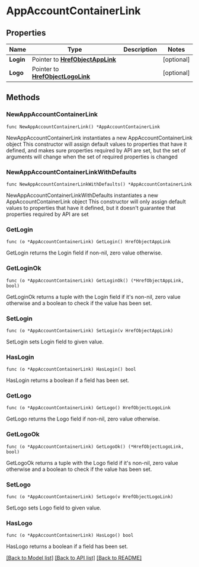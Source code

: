 # AppAccountContainerLink

## Properties

Name | Type | Description | Notes
------------ | ------------- | ------------- | -------------
**Login** | Pointer to [**HrefObjectAppLink**](HrefObjectAppLink.md) |  | [optional] 
**Logo** | Pointer to [**HrefObjectLogoLink**](HrefObjectLogoLink.md) |  | [optional] 

## Methods

### NewAppAccountContainerLink

`func NewAppAccountContainerLink() *AppAccountContainerLink`

NewAppAccountContainerLink instantiates a new AppAccountContainerLink object
This constructor will assign default values to properties that have it defined,
and makes sure properties required by API are set, but the set of arguments
will change when the set of required properties is changed

### NewAppAccountContainerLinkWithDefaults

`func NewAppAccountContainerLinkWithDefaults() *AppAccountContainerLink`

NewAppAccountContainerLinkWithDefaults instantiates a new AppAccountContainerLink object
This constructor will only assign default values to properties that have it defined,
but it doesn't guarantee that properties required by API are set

### GetLogin

`func (o *AppAccountContainerLink) GetLogin() HrefObjectAppLink`

GetLogin returns the Login field if non-nil, zero value otherwise.

### GetLoginOk

`func (o *AppAccountContainerLink) GetLoginOk() (*HrefObjectAppLink, bool)`

GetLoginOk returns a tuple with the Login field if it's non-nil, zero value otherwise
and a boolean to check if the value has been set.

### SetLogin

`func (o *AppAccountContainerLink) SetLogin(v HrefObjectAppLink)`

SetLogin sets Login field to given value.

### HasLogin

`func (o *AppAccountContainerLink) HasLogin() bool`

HasLogin returns a boolean if a field has been set.

### GetLogo

`func (o *AppAccountContainerLink) GetLogo() HrefObjectLogoLink`

GetLogo returns the Logo field if non-nil, zero value otherwise.

### GetLogoOk

`func (o *AppAccountContainerLink) GetLogoOk() (*HrefObjectLogoLink, bool)`

GetLogoOk returns a tuple with the Logo field if it's non-nil, zero value otherwise
and a boolean to check if the value has been set.

### SetLogo

`func (o *AppAccountContainerLink) SetLogo(v HrefObjectLogoLink)`

SetLogo sets Logo field to given value.

### HasLogo

`func (o *AppAccountContainerLink) HasLogo() bool`

HasLogo returns a boolean if a field has been set.


[[Back to Model list]](../README.md#documentation-for-models) [[Back to API list]](../README.md#documentation-for-api-endpoints) [[Back to README]](../README.md)


